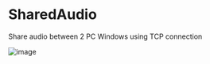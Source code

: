 # SharedAudio
Share audio between 2 PC Windows using TCP connection

![image](https://github.com/user-attachments/assets/de2dc388-f2c4-4184-ae2a-c2f3d3b7fc22)
